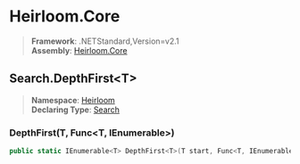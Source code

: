 # Heirloom.Core

> **Framework**: .NETStandard,Version=v2.1  
> **Assembly**: [Heirloom.Core][0]  

## Search.DepthFirst\<T>

> **Namespace**: [Heirloom][0]  
> **Declaring Type**: [Search][1]  

### DepthFirst<T>(T, Func<T, IEnumerable<T>>)

```cs
public static IEnumerable<T> DepthFirst<T>(T start, Func<T, IEnumerable<T>> getSuccessors)
```

[0]: ../../../Heirloom.Core.md
[1]: ../Search.md
